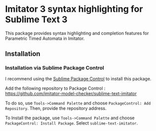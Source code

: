 # Imitator 3 syntax highlighting for Sublime Text 3 #

This package provides syntax highlighting and completion features for Parametric Timed Automata in Imitator.

## Installation ##

### Installation via Sublime Package Control ###

I recommend using the [Sublime Package Control](https://packagecontrol.io/) to install this package. 

Add the following repository to Package Control :
https://github.com/imitator-model-checker/sublime-text-imitator

To do so, use `Tools->Command Palette` and choose `PackageControl: Add Repository`. Then, provide the repository address.

To Install the package, use `Tools->Command Palette` and choose `PackageControl: Install Package`. Select `sublime-text-imitator`.
